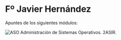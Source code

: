 # Fº Javier Hernández

Apuntes de los siguientes módulos:

![ASO Administración de Sistemas Operativos. 2ASIR. ](https://fjavier-hernandez.github.io/aso/)
